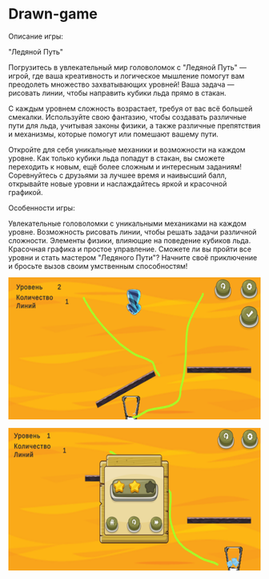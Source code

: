 # Drawn-game

Описание игры:

"Ледяной Путь"

Погрузитесь в увлекательный мир головоломок с "Ледяной Путь" — игрой, где ваша креативность и логическое мышление помогут вам преодолеть множество захватывающих уровней! Ваша задача — рисовать линии, чтобы направить кубики льда прямо в стакан.

С каждым уровнем сложность возрастает, требуя от вас всё большей смекалки. Используйте свою фантазию, чтобы создавать различные пути для льда, учитывая законы физики, а также различные препятствия и механизмы, которые помогут или помешают вашему пути.

Откройте для себя уникальные механики и возможности на каждом уровне. Как только кубики льда попадут в стакан, вы сможете переходить к новым, ещё более сложным и интересным заданиям! Соревнуйтесь с друзьями за лучшее время и наивысший балл, открывайте новые уровни и наслаждайтесь яркой и красочной графикой.

Особенности игры:

Увлекательные головоломки с уникальными механиками на каждом уровне.
Возможность рисовать линии, чтобы решать задачи различной сложности.
Элементы физики, влияющие на поведение кубиков льда.
Красочная графика и простое управление.
Сможете ли вы пройти все уровни и стать мастером "Ледяного Пути"? Начните своё приключение и бросьте вызов своим умственным способностям!


![Описание скриншота](https://github.com/dato-svg/Drawn-game/blob/main/LineRendererGAME/Assets/Screen/DrawGame1.png)

![Описание скриншота](https://github.com/dato-svg/Drawn-game/blob/main/LineRendererGAME/Assets/Screen/DrawGame2.png)
